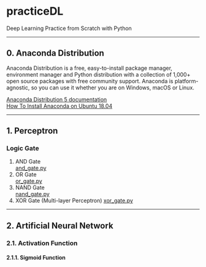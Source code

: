 # practiceDL
Deep Learning Practice from Scratch with Python

***

## 0. Anaconda Distribution

Anaconda Distribution is a free, easy-to-install package manager, environment manager and Python distribution with a collection of 1,000+ open source packages with free community support. Anaconda is platform-agnostic, so you can use it whether you are on Windows, macOS or Linux.

[Anaconda Distribution 5 documentation](https://docs.anaconda.com/anaconda/)  
[How To Install Anaconda on Ubuntu 18.04](https://www.digitalocean.com/community/tutorials/how-to-install-anaconda-on-ubuntu-18-04-quickstart)

***

## 1. Perceptron
### Logic Gate
1. AND Gate  
[and_gate.py](https://github.com/jaeyp/practiceDL/blob/master/01.perceptron/and_gate.py)
2. OR Gate  
[or_gate.py](https://github.com/jaeyp/practiceDL/blob/master/01.perceptron/or_gate.py)
3. NAND Gate  
[nand_gate.py](https://github.com/jaeyp/practiceDL/blob/master/01.perceptron/nand_gate.py)
4. XOR Gate (Multi-layer Perceptron)
[xor_gate.py](https://github.com/jaeyp/practiceDL/blob/master/01.perceptron/xor_gate.py)

***

## 2. Artificial Neural Network
### 2.1. Activation Function
#### 2.1.1. Sigmoid Function

